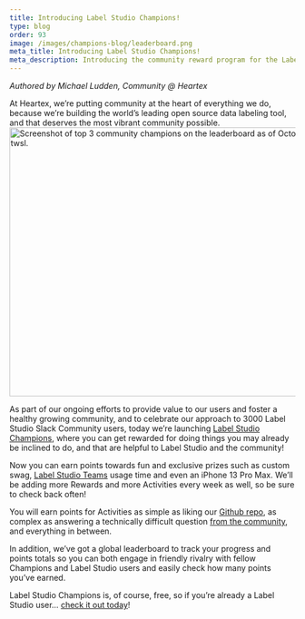 ```yaml
---
title: Introducing Label Studio Champions!
type: blog
order: 93
image: /images/champions-blog/leaderboard.png
meta_title: Introducing Label Studio Champions!
meta_description: Introducing the community reward program for the Label Studio open source data labeling tool!  
---
```


*Authored by Michael Ludden, Community @ Heartex*

At Heartex, we’re putting community at the heart of everything we do, because we’re building the world’s leading open source data labeling tool, and that deserves the most vibrant community possible. 
<br/>
<img src="/images/champions-blog/leaderboard.png" alt="Screenshot of top 3 community champions on the leaderboard as of October 27 2021, daniel bishop, tom o'hara, and twsl." class="gif-border" height="474px" width="800px" />

As part of our ongoing efforts to provide value to our users and foster a healthy growing community, and to celebrate our approach to 3000 Label Studio Slack Community users, today we’re launching [Label Studio Champions](/community/champions), where you can get rewarded for doing things you may already be inclined to do, and that are helpful to Label Studio and the community!

Now you can earn points towards fun and exclusive prizes such as custom swag, [Label Studio Teams](https://heartex.com/company/introducing-heartex-label-studio-teams) usage time and even an iPhone 13 Pro Max. We’ll be adding more Rewards and more Activities every week as well, so be sure to check back often!

You will earn points for Activities as simple as liking our [Github repo](https://github.com/heartexlabs/label-studio), as complex as answering a technically difficult question [from the community](http://slack.labelstud.io.s3-website-us-east-1.amazonaws.com/?source=ls-champ-blog), and everything in between.

In addition, we’ve got a global leaderboard to track your progress and points totals so you can both engage in friendly rivalry with fellow Champions and Label Studio users and easily check how many points you’ve earned.

Label Studio Champions is, of course, free, so if you’re already a Label Studio user… [check it out today](/community/champions)!
